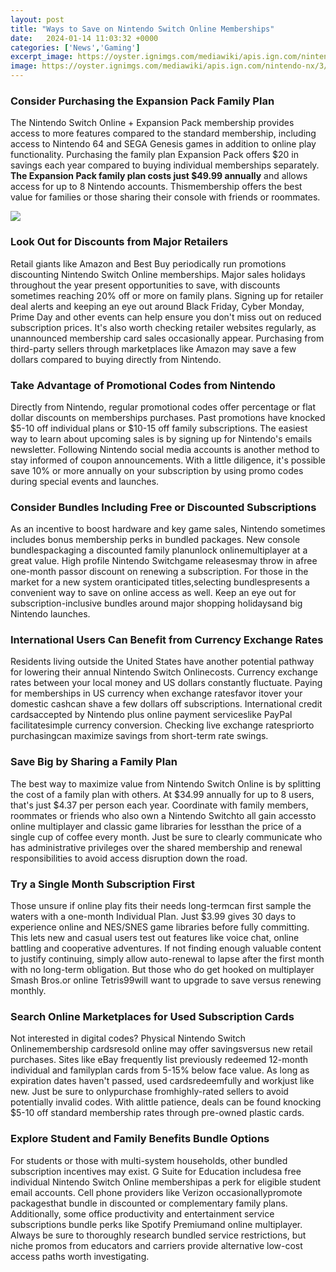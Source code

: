 ```yaml
---
layout: post
title: "Ways to Save on Nintendo Switch Online Memberships"
date:   2024-01-14 11:03:32 +0000
categories: ['News','Gaming']
excerpt_image: https://oyster.ignimgs.com/mediawiki/apis.ign.com/nintendo-nx/3/36/Red_Dead_Redemption_2_Screenshot_2018-12-24_18-31-00.png
image: https://oyster.ignimgs.com/mediawiki/apis.ign.com/nintendo-nx/3/36/Red_Dead_Redemption_2_Screenshot_2018-12-24_18-31-00.png
---
```


### Consider Purchasing the Expansion Pack Family Plan
The Nintendo Switch Online + Expansion Pack membership provides access to more features compared to the standard membership, including access to Nintendo 64 and SEGA Genesis games in addition to online play functionality. Purchasing the family plan Expansion Pack offers $20 in savings each year compared to buying individual memberships separately. **The Expansion Pack family plan costs just $49.99 annually** and allows access for up to 8 Nintendo accounts. Thismembership offers the best value for families or those sharing their console with friends or roommates.

![](https://oyster.ignimgs.com/mediawiki/apis.ign.com/nintendo-nx/3/36/Red_Dead_Redemption_2_Screenshot_2018-12-24_18-31-00.png)
### Look Out for Discounts from Major Retailers
Retail giants like Amazon and Best Buy periodically run promotions discounting Nintendo Switch Online memberships. Major sales holidays throughout the year present opportunities to save, with discounts sometimes reaching 20% off or more on family plans. Signing up for retailer deal alerts and keeping an eye out around Black Friday, Cyber Monday, Prime Day and other events can help ensure you don't miss out on reduced subscription prices. It's also worth checking retailer websites regularly, as unannounced membership card sales occasionally appear. Purchasing from third-party sellers through marketplaces like Amazon may save a few dollars compared to buying directly from Nintendo.
### Take Advantage of Promotional Codes from Nintendo 
Directly from Nintendo, regular promotional codes offer percentage or flat dollar discounts on memberships purchases. Past promotions have knocked $5-10 off individual plans or $10-15 off family subscriptions. The easiest way to learn about upcoming sales is by signing up for Nintendo's emails newsletter. Following Nintendo social media accounts is another method to stay informed of coupon announcements. With a little diligence, it's possible save 10% or more annually on your subscription by using promo codes during special events and launches.
### Consider Bundles Including Free or Discounted Subscriptions
As an incentive to boost hardware and key game sales, Nintendo sometimes includes bonus membership perks in bundled packages. New console bundlespackaging a discounted family planunlock onlinemultiplayer at a great value. High profile Nintendo Switchgame releasesmay throw in afree one-month passor discount on renewing a subscription. For those in the market for a new system oranticipated titles,selecting bundlespresents a convenient way to save on online access as well. Keep an eye out for subscription-inclusive bundles around major shopping holidaysand big Nintendo launches.
### International Users Can Benefit from Currency Exchange Rates
Residents living outside the United States have another potential pathway for lowering their annual Nintendo Switch Onlinecosts. Currency exchange rates between your local money and US dollars constantly fluctuate. Paying for memberships in US currency when exchange ratesfavor itover your domestic cashcan shave a few dollars off subscriptions. International credit cardsaccepted by Nintendo plus online payment serviceslike PayPal facilitatesimple currency conversion. Checking live exchange ratespriorto purchasingcan maximize savings from short-term rate swings.
### Save Big by Sharing a Family Plan 
The best way to maximize value from Nintendo Switch Online is by splitting the cost of a family plan with others. At $34.99 annually for up to 8 users, that's just $4.37 per person each year. Coordinate with family members, roommates or friends who also own a Nintendo Switchto all gain accessto online multiplayer and classic game libraries for lessthan the price of a single cup of coffee every month. Just be sure to clearly communicate who has administrative privileges over the shared membership and renewal responsibilities to avoid access disruption down the road. 
### Try a Single Month Subscription First
Those unsure if online play fits their needs long-termcan first sample the waters with a one-month Individual Plan. Just $3.99 gives 30 days to experience online and NES/SNES game libraries before fully committing. This lets new and casual users test out features like voice chat, online battling and cooperative adventures. If not finding enough valuable content to justify continuing, simply allow auto-renewal to lapse after the first month with no long-term obligation. But those who do get hooked on multiplayer Smash Bros.or online Tetris99will want to upgrade to save versus renewing monthly.
### Search Online Marketplaces for Used Subscription Cards
Not interested in digital codes? Physical Nintendo Switch Onlinemembership cardsresold online may offer savingsversus new retail purchases. Sites like eBay frequently list previously redeemed 12-month individual and familyplan cards from 5-15% below face value. As long as expiration dates haven't passed, used cardsredeemfully and workjust like new. Just be sure to onlypurchase fromhighly-rated sellers to avoid potentially invalid codes. With alittle patience, deals can be found knocking $5-10 off standard membership rates through pre-owned plastic cards.
### Explore Student and Family Benefits Bundle Options
For students or those with multi-system households, other bundled subscription incentives may exist. G Suite for Education includesa free individual Nintendo Switch Online membershipas a perk for eligible student email accounts. Cell phone providers like Verizon occasionallypromote packagesthat bundle in discounted or complementary family plans. Additionally, some office productivity and entertainment service subscriptions bundle perks like Spotify Premiumand online multiplayer. Always be sure to thoroughly research bundled service restrictions, but niche promos from educators and carriers provide alternative low-cost access paths worth investigating.